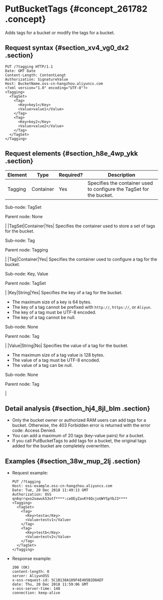 # PutBucketTags {#concept_261782 .concept}

Adds tags for a bucket or modify the tags for a bucket.

## Request syntax {#section_xv4_vg0_dx2 .section}

``` {#codeblock_300_8y7_lrk}
PUT /?tagging HTTP/1.1
Date: GMT Date
Content-Length: ContentLengt
Authorization: SignatureValue
Host: BucketName.oss-cn-hangzhou.aliyuncs.com
<?xml version="1.0" encoding="UTF-8"?>
<Tagging>
  <TagSet>
    <Tag>
      <Key>key1</Key>
      <Value>value1</Value>
    </Tag>
    <Tag>
      <Key>key2</Key>
      <Value>value2</Value>
    </Tag>
  </TagSet>
</Tagging>
```

## Request elements {#section_h8e_4wp_ykk .section}

|Element|Type|Required?|Description|
|-------|----|---------|-----------|
|Tagging|Container|Yes| Specifies the container used to configure the TagSet for the bucket.

 Sub-node: TagSet

 Parent node: None

 |
|TagSet|Container|Yes| Specifies the container used to store a set of tags for the bucket.

 Sub-node: Tag

 Parent node: Tagging

 |
|Tag|Container|Yes| Specifies the container used to configure a tag for the bucket.

 Sub-node: Key, Value

 Parent node: TagSet

 |
|Key|String|Yes| Specifies the key of a tag for the bucket.

-   The maximum size of a key is 64 bytes.
-   The key of a tag cannot be prefixed with `http://`, `https://`, or `Aliyun`.
-   The key of a tag must be UTF-8 encoded.
-   The key of a tag cannot be null.

 Sub-node: None

 Parent node: Tag

 |
|Value|String|No| Specifies the value of a tag for the bucket.

-   The maximum size of a tag value is 128 bytes.
-   The value of a tag must be UTF-8 encoded.
-   The value of a tag can be null.

 Sub-node: None

 Parent node: Tag

 |

## Detail analysis {#section_hj4_8jl_blm .section}

-   Only the bucket owner or authorized RAM users can add tags for a bucket. Otherwise, the 403 Forbidden error is returned with the error code: Access Denied.
-   You can add a maximum of 20 tags \(key-value pairs\) for a bucket.
-   If you call PutBucketTags to add tags for a bucket, the original tags added for the bucket are completely overwritten.

## Examples {#section_38w_mup_2lj .section}

-   Request example:

    ``` {#codeblock_8d1_xky_wrs}
    PUT /?tagging
    Host: oss-example.oss-cn-hangzhou.aliyuncs.com
    Date: Tue, 20 Dec 2018 11:49:13 GMT
    Authorization: OSS qn6qrrqxo2oawuk53otf****:ceOEyZavKY4QcjoUWYSpYbJ3****
    <Tagging>
      <TagSet>
        <Tag>
          <Key>testa</Key>
          <Value>testv1</Value>
        </Tag>
        <Tag>
          <Key>testb</Key>
          <Value>testv2</Value>
        </Tag>
      </TagSet>
    </Tagging>
    ```

-   Response example:

    ``` {#codeblock_78q_sw8_fo6}
    200 (OK)
    content-length: 0
    server: AliyunOSS
    x-oss-request-id: 5C1B138A109F4E405B2D8AEF
    date: Thu, 20 Dec 2018 11:59:06 GMT
    x-oss-server-time: 148
    connection: keep-alive
    ```


